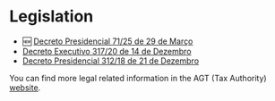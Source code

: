 # Legislation

- 🆕 [Decreto Presidencial 71/25 de 29 de Março](decreto-71-25.pdf)
- [Decreto Executivo 317/20 de 14 de Dezembro](decreto-317-20.pdf)
- [Decreto Presidencial 312/18 de 21 de Dezembro](decreto-312-18.pdf)

You can find more legal related information in the AGT (Tax Authority) [website](https://portaldocontribuinte.minfin.gov.ao/legislacao).
